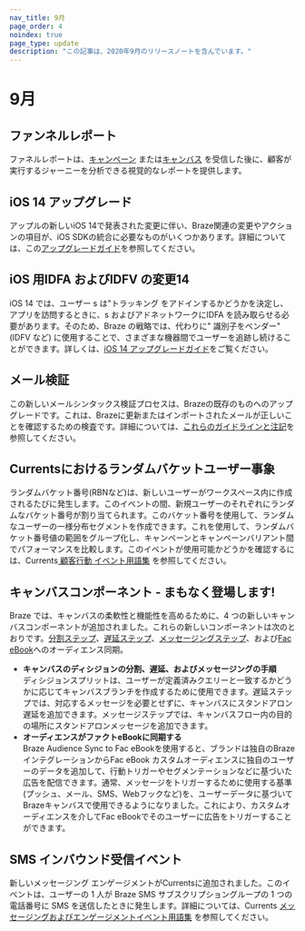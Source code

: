 ```yaml
---
nav_title: 9月
page_order: 4
noindex: true
page_type: update
description: "この記事は、2020年9月のリリースノートを含んでいます。"
---
```


# 9月

## ファンネルレポート

ファネルレポートは、[キャンペーン]({{site.baseurl}}/user_guide/engagement_tools/campaigns/testing_and_more/campaign_funnel_report/) または[キャンバス]({{site.baseurl}}/user_guide/engagement_tools/canvas/canvas_funnel_reports) を受信した後に、顧客が実行するジャーニーを分析できる視覚的なレポートを提供します。

## iOS 14 アップグレード

アップルの新しいiOS 14で発表された変更に伴い、Braze関連の変更やアクションの項目が、iOS SDKの統合に必要なものがいくつかあります。詳細については、この[アップグレードガイド]({{site.baseurl}}/ios_14/)を参照してください。

## iOS 用IDFA およびIDFV の変更14

iOS 14 では、ユーザー s は"トラッキング をアドインするかどうかを決定し、アプリを訪問するときに、s およびアドネットワークにIDFA を読み取らせる必要があります。そのため、Braze の戦略では、代わりに" 識別子をベンダー" (IDFV など) に使用することで、さまざまな機器間でユーザーを追跡し続けることができます。詳しくは、[iOS 14 アップグレードガイド]({{site.baseurl}}/ios_14/)をご覧ください。

## メール検証

この新しいメールシンタックス検証プロセスは、Brazeの既存のものへのアップグレードです。これは、Brazeに更新またはインポートされたメールが正しいことを確認するための検査です。詳細については、[これらのガイドラインと注記]({{site.baseurl}}/user_guide/onboarding_with_braze/email_setup/email_validation)を参照してください。

## Currentsにおけるランダムバケットユーザー事象

ランダムバケット番号(RBNなど)は、新しいユーザーがワークスペース内に作成されるたびに発生します。このイベントの間、新規ユーザーのそれぞれにランダムなバケット番号が割り当てられます。このバケット番号を使用して、ランダムなユーザーの一様分布セグメントを作成できます。これを使用して、ランダムバケット番号値の範囲をグループ化し、キャンペーンとキャンペーンバリアント間でパフォーマンスを比較します。このイベントが使用可能かどうかを確認するには、Currents[ 顧客行動 イベント用語集]({{site.baseurl}}/user_guide/data_and_analytics/braze_currents/event_glossary/customer_behavior_events/) を参照してください。

## キャンバスコンポーネント - まもなく登場します!

Braze では、キャンバスの柔軟性と機能性を高めるために、4 つの新しいキャンバスコンポーネントが追加されました。これらの新しいコンポーネントは次のとおりです。[分割ステップ]({{site.baseurl}}/decision_split/)、[遅延ステップ]({{site.baseurl}}/delay_step/)、[メッセージングステップ]({{site.baseurl}}/message_step/)、および[Fac eBook]({{site.baseurl}}/audience_sync_facebook/)へのオーディエンス同期。
- **キャンバスのディシジョンの分割、遅延、およびメッセージングの手順**<br>ディシジョンスプリットは、ユーザーが定義済みクエリーと一致するかどうかに応じてキャンバスブランチを作成するために使用できます。遅延ステップでは、対応するメッセージを必要とせずに、キャンバスにスタンドアロン遅延を追加できます。メッセージステップでは、キャンバスフロー内の目的の場所にスタンドアロンメッセージを追加できます。
- **オーディエンスがファクトeBookに同期する**<br>Braze Audience Sync to Fac eBookを使用すると、ブランドは独自のBrazeインテグレーションからFac eBook カスタムオーディエンスに独自のユーザーのデータを追加して、行動トリガーやセグメンテーションなどに基づいた広告を配信できます。通常、メッセージをトリガーするために使用する基準(プッシュ、メール、SMS、Webフックなど)を、ユーザーデータに基づいてBrazeキャンバスで使用できるようになりました。これにより、カスタムオーディエンスを介してFac eBookでそのユーザーに広告をトリガーすることができます。

## SMS インバウンド受信イベント

新しいメッセージング エンゲージメントがCurrentsに追加されました。このイベントは、ユーザーの 1 人が Braze SMS サブスクリプショングループの 1 つの電話番号に SMS を送信したときに発生します。詳細については、Currents [ メッセージングおよびエンゲージメントイベント用語集]({{site.baseurl}}/user_guide/data_and_analytics/braze_currents/event_glossary/message_engagement_events/) を参照してください。
